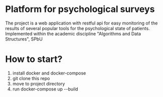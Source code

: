 # Platform for psychological surveys
The project is a web application with restful api for easy monitoring of the results of several popular tools for the psychological state of patients.
Implemented within the academic discipline "Algorithms and Data Structures", SPbU
# How to start?
  1. install docker and docker-compose
  2. git clone this repo
  3. move to project directory
  4. run docker-compose up --build
